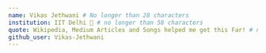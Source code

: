 ```yaml
---
name: Vikas Jethwani # No longer than 28 characters
institution: IIT Delhi 🚩 # no longer than 58 characters
quote: Wikipedia, Medium Articles and Songs helped me get this Far! # no longer than 100 characters, avoid using quotes(") to guarantee the format remains the same.
github_user: Vikas-Jethwani
---
```

